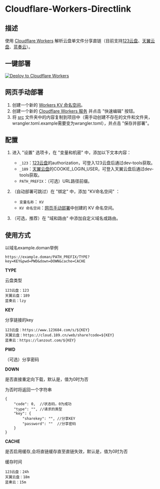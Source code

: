 # Cloudflare-Workers-Directlink

## 描述

使用 [Cloudflare Workers](https://workers.cloudflare.com/) 解析云盘单文件分享直链（目前支持[123云盘](https://www.123pan.com/)、[天翼云盘](https://cloud.189.cn/)、[蓝奏云](https://lanzou.com/)）。

## 一键部署

[![Deploy to Cloudflare Workers](https://deploy.workers.cloudflare.com/button)](https://deploy.workers.cloudflare.com/?url=https://github.com/Dainsleif233/Cloudflare-Workers-Directlink)

## 网页手动部署

1. 创建一个新的 [Workers KV 命名空间](https://dash.cloudflare.com/?to=/:account/workers/kv/namespaces)。
2. 创建一个新的 [Cloudflare Workers 服务](https://dash.cloudflare.com/?to=/:account/workers) 并点击 "快速编辑" 按钮。
3. 将 [src](src) 文件夹中的内容复制到项目中（需手动创建不存在的文件和文件夹，wrangler.toml.example需要变为wrangler.toml），并点击 "保存并部署"。

## 配置

1. 进入 "设置" 选项卡，在 "变量和机密" 中，添加以下文本内容：

    * `_123`：[123云盘](https://www.123pan.com/)的authorization，可登入123云盘后通过dev-tools获取。
    * `_189`：[天翼云盘](https://cloud.189.cn/)的COOKIE_LOGIN_USER，可登入天翼云盘后通过dev-tools获取。
    * `PATH_PREFIX`：（可选）URL路径前缀。

2. （自动部署可跳过）在 "绑定" 中，添加 "KV命名空间" ：

    * `变量名称`： `KV`
    * `KV 命名空间`：[网页手动部署](#网页手动部署)中创建的 KV 命名空间。

3. （可选，推荐）在 "域和路由" 中添加自定义域名或路由。

## 使用方式

以域名example.doman举例

    https://example.doman/PATH_PREFIX/TYPE?key=KEY&pwd=PWD&down=DOWN&cache=CACHE

**TYPE**

云盘类型

    123云盘：123
    天翼云盘：189
    蓝奏云：lzy

**KEY**

分享链接的key

    123云盘：https://www.123684.com/s/${KEY}
    天翼云盘：https://cloud.189.cn/web/share?code=${KEY}
    蓝奏云：https://lanzout.com/${KEY}

**PWD**

（可选）分享密码

**DOWN**

是否直接重定向下载，默认是，值为0时为否

为否时将返回一个字符串

    {
        "code": 0,  //状态码，0为成功
        "type": "", //请求的类型
        "key": {
            "sharekey": "", //分享KEY
            "password": ""  //分享密码
        }
    }

**CACHE**

是否启用缓存,会将直链缓存直至直链失效，默认是，值为0时为否

缓存时间

    123云盘：24h
    天翼云盘：18m
    蓝奏云：15m
